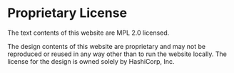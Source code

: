 # Proprietary License

The text contents of this website are MPL 2.0 licensed.

The design contents of this website are proprietary and may not be reproduced
or reused in any way other than to run the website locally. The license for
the design is owned solely by HashiCorp, Inc.
